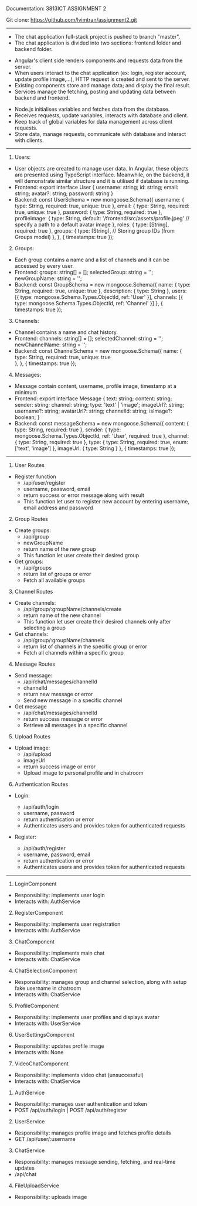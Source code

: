 Documentation: 3813ICT ASSIGNMENT 2

Git clone: https://github.com/lvimtran/assignment2.git

---

<!-- ORGANIZATION OF GIT REPOSITORY -->

- The chat application full-stack project is pushed to branch "master".
- The chat application is divided into two sections: frontend folder and backend folder.

<!-- CLIENT SIDE -->

- Angular's client side renders components and requests data from the server.
- When users interact to the chat application (ex: login, register account, update profile image,...), HTTP request is created and sent to the server.
- Existing components store and manage data; and display the final result.
- Services manage the fetching, posting and updating data between backend and frontend.

<!-- SERVER SIDE -->

- Node.js initialises variables and fetches data from the database.
- Receives requests, update variables, interacts with database and client.
- Keep track of global variables for data management across client requests.
- Store data, manage requests, communicate with database and interact with clients.

---

<!-- DATA STRUCTURES -->

1. Users:

- User objects are created to manage user data. In Angular, these objects are presented using TypeScript interface. Meanwhile, on the backend, it will demonstrate similar structure and it is utilised if database is running.
- Frontend:
  export interface User {
  username: string;
  id: string;
  email: string;
  avatar?: string;
  password: string
  }
- Backend:
  const UserSchema = new mongoose.Schema({
  username: {
  type: String,
  required: true,
  unique: true
  },
  email: {
  type: String,
  required: true,
  unique: true
  },
  password: {
  type: String,
  required: true
  },
  profileImage: {
  type: String,
  default: '/frontend/src/assets/profile.jpeg' // specify a path to a default avatar image
  },
  roles: {
  type: [String],
  required: true
  },
  groups: {
  type: [String], // Storing group IDs (from Groups model)
  },
  }, { timestamps: true });

2. Groups:

- Each group contains a name and a list of channels and it can be accessed by every user.
- Frontend:
  groups: string[] = [];
  selectedGroup: string = '';
  newGroupName: string = '';
- Backend:
  const GroupSchema = new mongoose.Schema({
  name: {
  type: String,
  required: true,
  unique: true
  },
  description: {
  type: String
  },
  users: [{
  type: mongoose.Schema.Types.ObjectId,
  ref: 'User'
  }],
  channels: [{
  type: mongoose.Schema.Types.ObjectId,
  ref: 'Channel'
  }]
  }, { timestamps: true });

3. Channels:

- Channel contains a name and chat history.
- Frontend:
  channels: string[] = [];
  selectedChannel: string = '';
  newChannelName: string = '';
- Backend:
  const ChannelSchema = new mongoose.Schema({
  name: {
  type: String,
  required: true,
  unique: true  
   },
  }, { timestamps: true });

4. Messages:

- Message contain content, username, profile image, timestamp at a minimum
- Frontend:
  export interface Message {
  text: string;
  content: string;
  sender: string;
  channel: string;
  type: 'text' | 'image';
  imageUrl?: string;
  username?: string;
  avatarUrl?: string;
  channelId: string;
  isImage?: boolean;
  }
- Backend:
  const messageSchema = new mongoose.Schema({
  content: { type: String, required: true },
  sender: { type: mongoose.Schema.Types.ObjectId, ref: 'User', required: true },
  channel: { type: String, required: true },
  type: { type: String, required: true, enum: ['text', 'image'] },
  imageUrl: { type: String }
  }, { timestamps: true });

---

<!-- REST API -->

1. User Routes

- Register function
  - /api/user/register
  - username, password, email
  - return success or error message along with result
  - This function let user to register new account by entering username, email address and password

2. Group Routes

- Create groups:
  - /api/group
  - newGroupName
  - return name of the new group
  - This function let user create their desired group
- Get groups:
  - /api/groups
  - return list of groups or error
  - Fetch all available groups

3. Channel Routes

- Create channels:
  - /api/group/:groupName/channels/create
  - return name of the new channel
  - This function let user create their desired channels only after selecting a group
- Get channels:
  - /api/group/:groupName/channels
  - return list of channels in the specific group or error
  - Fetch all channels within a specific group

4. Message Routes

- Send message:
  - /api/chat/messages/channelId
  - channelId
  - return new message or error
  - Send new message in a specific channel
- Get message
  - /api/chat/messages/channelId
  - return success message or error
  - Retrieve all messages in a specific channel

5. Upload Routes

- Upload image:
  - /api/upload
  - imageUrl
  - return success image or error
  - Upload image to personal profile and in chatroom

6. Authentication Routes

- Login:

  - /api/auth/login
  - username, password
  - return authentication or error
  - Authenticates users and provides token for authenticated requests

- Register:
  - /api/auth/register
  - username, password, email
  - return authentication or error
  - Authenticates users and provides token for authenticated requests

---

<!-- CLIENT: COMPONENTS -->

1. LoginComponent

- Responsibility: implements user login
- Interacts with: AuthService

2. RegisterComponent

- Responsibility: implements user registration
- Interacts with: AuthService

3. ChatComponent

- Responsibility: implements main chat
- Interacts with: ChatService

4. ChatSelectionComponent

- Responsibility: manages group and channel selection, along with setup fake username in chatroom
- Interacts with: ChatService

5. ProfileComponent

- Responsibility: implements user profiles and displays avatar
- Interacts with: UserService

6. UserSettingsComponent

- Responsibility: updates profile image
- Interacts with: None

7. VideoChatComponent

- Responsibility: implements video chat (unsuccessful)
- Interacts with: ChatService

<!-- CLIENT: SERVICES -->

1. AuthService

- Responsibility: manages user authentication and token
- POST /api/auth/login | POST /api/auth/register

2. UserService

- Responsibility: manages profile image and fetches profile details
- GET /api/user/:username

3. ChatService

- Responsibility: manages message sending, fetching, and real-time updates
- /api/chat

4. FileUploadService

- Responsibility: uploads image
